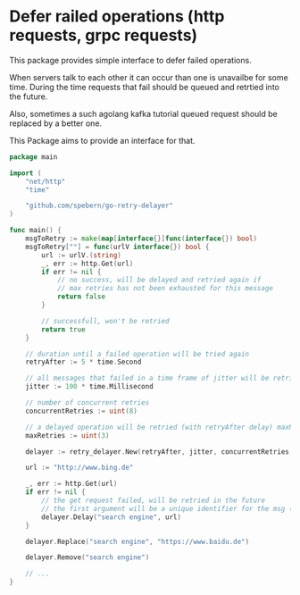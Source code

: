 # Defer railed operations (http requests, grpc requests)

This package provides simple interface to defer failed operations.

When servers talk to each other it can occur than one is unavailbe for some time.
During the time requests that fail should be queued and retrtied into the future.

Also, sometimes a such agolang kafka tutorial queued request should be replaced by a better one.

This Package aims to provide an interface for that.

``` go
package main

import (
	"net/http"
	"time"

	"github.com/spebern/go-retry-delayer"
)

func main() {
	msgToRetry := make(map[interface{}]func(interface{}) bool)
	msgToRetry[""] = func(urlV interface{}) bool {
		url := urlV.(string)
		_, err := http.Get(url)
		if err != nil {
			// no success, will be delayed and retried again if
			// max retries has not been exhausted for this message
			return false
		}

		// successfull, won't be retried
		return true
	}

	// duration until a failed operation will be tried again
	retryAfter := 5 * time.Second

	// all messages that failed in a time frame of jitter will be retried together
	jitter := 100 * time.Millisecond

	// number of concurrent retries
	concurrentRetries := uint(8)

	// a delayed operation will be retried (with retryAfter delay) maxRetries times
	maxRetries := uint(3)

	delayer := retry_delayer.New(retryAfter, jitter, concurrentRetries, maxRetries, msgToRetry)

	url := "http://www.bing.de"

	_, err := http.Get(url)
	if err != nil {
		// the get request failed, will be retried in the future
		// the first argument will be a unique identifier for the msg (so that it can be removed or replaced)
		delayer.Delay("search engine", url)
	}

	delayer.Replace("search engine", "https://www.baidu.de")

	delayer.Remove("search engine")

	// ...
}
```
